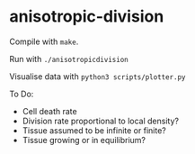 # anisotropic-division

Compile with `make`.

Run with `./anisotropicdivision`

Visualise data with `python3 scripts/plotter.py`  

To Do:
- Cell death rate
- Division rate proportional to local density?
- Tissue assumed to be infinite or finite?
- Tissue growing or in equilibrium?

